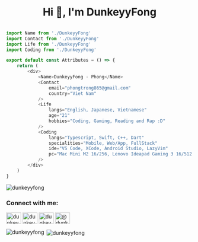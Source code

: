 <h1 align="center">Hi 👋, I'm DunkeyyFong</h1>


```js

import Name from './DunkeyyFong'
import Contact from './DunkeyyFong'
import Life from './DunkeyyFong'
import Coding from './DunkeyyFong'

export default const Attributes = () => {
    return (
        <div>
            <Name>DunkeyyFong - Phong</Name>
            <Contact 
                email="phongtrong865@gmail.com"
                country="Viet Nam"
            />
            <Life 
                langs="English, Japanese, Vietnamese"
                age="21"
                hobbies="Coding, Gaming, Reading and Rap :D"
            />
            <Coding 
                langs="Typescript, Swift, C++, Dart"
                specialities="Mobile, Web/App, FullStack"
                ide="VS Code, XCode, Android Studio, LazyVim"
                pc="Mac Mini M2 16/256, Lenovo Ideapad Gaming 3 16/512 i5-11500H RTX 3050ti"
            />
        </div>
    )
}

```

<p align="left"> <img src="https://komarev.com/ghpvc/?username=dunkeyyfong&label=Profile%20views&color=0e75b6&style=flat" alt="dunkeyyfong" /> </p>


<h3 align="left">Connect with me:</h3>
<p align="left">
<a href="https://dev.to/dunkeyyfong" target="blank"><img align="center" src="https://raw.githubusercontent.com/rahuldkjain/github-profile-readme-generator/master/src/images/icons/Social/devto.svg" alt="dunkeyy.fong" height="30" width="40" /></a>
<a href="https://twitter.com/dunkeyy.fong" target="blank"><img align="center" src="https://raw.githubusercontent.com/rahuldkjain/github-profile-readme-generator/master/src/images/icons/Social/twitter.svg" alt="dunkeyy.fong" height="30" width="40" /></a>
<a href="https://fb.com/dunkeyyfong" target="blank"><img align="center" src="https://raw.githubusercontent.com/rahuldkjain/github-profile-readme-generator/master/src/images/icons/Social/facebook.svg" alt="dunkeyyfong" height="30" width="40" /></a>
<a href="https://instagram.com/@dunkeyy.fong" target="blank"><img align="center" src="https://raw.githubusercontent.com/rahuldkjain/github-profile-readme-generator/master/src/images/icons/Social/instagram.svg" alt="@dunkeyy.fong" height="30" width="40" /></a>
</p>


<p><img align="left" src="https://github-readme-stats.vercel.app/api/top-langs?username=dunkeyyfong&show_icons=true&locale=en&layout=compact" alt="dunkeyyfong" /></p>

<p>&nbsp;<img align="center" src="https://github-readme-stats.vercel.app/api?username=dunkeyyfong&show_icons=true&locale=en" alt="dunkeyyfong" /></p>
